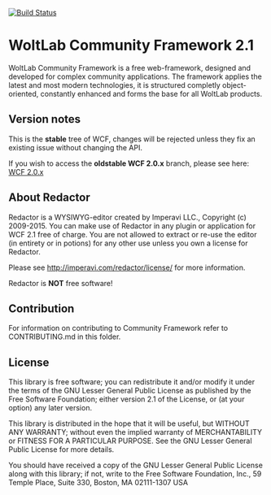 [![Build Status](https://travis-ci.org/WoltLab/WCF.svg?branch=master)](https://travis-ci.org/WoltLab/WCF)

WoltLab Community Framework 2.1
===============================

WoltLab Community Framework is a free web-framework, designed and developed for complex community applications. The framework applies the latest and most modern technologies, it is structured completly object-oriented, constantly enhanced and forms the base for all WoltLab products.

Version notes
-------------

This is the **stable** tree of WCF, changes will be rejected unless they fix an existing issue without changing the API.

If you wish to access the **oldstable WCF 2.0.x** branch, please see here: [WCF 2.0.x](https://github.com/WoltLab/WCF/tree/2.0)

About Redactor
--------------

Redactor is a WYSIWYG-editor created by Imperavi LLC., Copyright (c) 2009-2015. You can make use of Redactor in any plugin or application for WCF 2.1 free of charge. You are not allowed to extract or re-use the editor (in entirety or in potions) for any other use unless you own a license for Redactor.

Please see http://imperavi.com/redactor/license/ for more information.

Redactor is **NOT** free software!

Contribution
------------

For information on contributing to Community Framework refer to CONTRIBUTING.md in this folder.

License
-------

This library is free software; you can redistribute it and/or
modify it under the terms of the GNU Lesser General Public License
as published by the Free Software Foundation; either version 2.1
of the License, or (at your option) any later version.

This library is distributed in the hope that it will be useful,
but WITHOUT ANY WARRANTY; without even the implied warranty of
MERCHANTABILITY or FITNESS FOR A PARTICULAR PURPOSE. See the GNU
Lesser General Public License for more details.

You should have received a copy of the GNU Lesser General Public
License along with this library; if not, write to the Free Software
Foundation, Inc., 59 Temple Place, Suite 330, Boston, MA 02111-1307 USA
